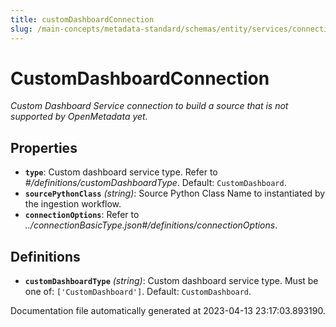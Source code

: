 ```yaml
---
title: customDashboardConnection
slug: /main-concepts/metadata-standard/schemas/entity/services/connections/dashboard/customdashboardconnection
---
```


# CustomDashboardConnection

*Custom Dashboard Service connection to build a source that is not supported by OpenMetadata yet.*

## Properties

- **`type`**: Custom dashboard service type. Refer to *#/definitions/customDashboardType*. Default: `CustomDashboard`.
- **`sourcePythonClass`** *(string)*: Source Python Class Name to instantiated by the ingestion workflow.
- **`connectionOptions`**: Refer to *../connectionBasicType.json#/definitions/connectionOptions*.
## Definitions

- **`customDashboardType`** *(string)*: Custom dashboard service type. Must be one of: `['CustomDashboard']`. Default: `CustomDashboard`.


Documentation file automatically generated at 2023-04-13 23:17:03.893190.
